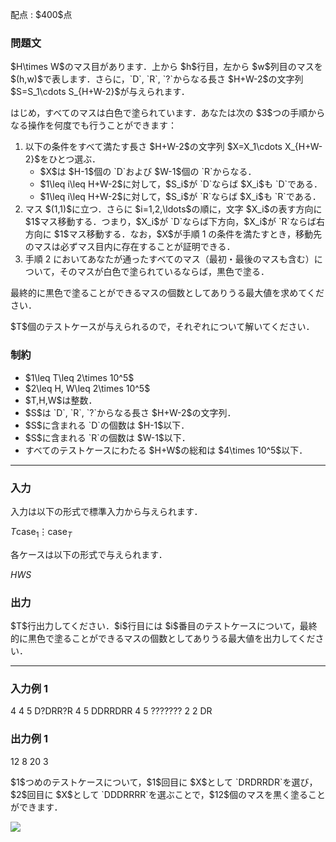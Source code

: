 
<div>

<span>

<span>

<p>
配点 : $400$点
</p>

<div>

<section>

### **問題文**

<p>
$H\times W$のマス目があります．上から $h$行目，左から $w$列目のマスを $(h,w)$で表します．さらに，`D`, `R`, `?`からなる長さ $H+W-2$の文字列 $S=S_1\cdots S_{H+W-2}$が与えられます．
</p>

<p>
はじめ，すべてのマスは白色で塗られています．あなたは次の $3$つの手順からなる操作を何度でも行うことができます：
</p>

<ol>

<li>
以下の条件をすべて満たす長さ $H+W-2$の文字列 $X=X_1\cdots X_{H+W-2}$をひとつ選ぶ．
<ul>

<li>
$X$は $H-1$個の `D`および $W-1$個の `R`からなる．
</li>

<li>
$1\leq i\leq H+W-2$に対して，$S_i$が `D`ならば $X_i$も `D`である．
</li>

<li>
$1\leq i\leq H+W-2$に対して，$S_i$が `R`ならば $X_i$も `R`である．
</li>

</ul>

</li>

<li>
マス $(1,1)$に立つ．さらに $i=1,2,\ldots$の順に，文字 $X_i$の表す方向に $1$マス移動する．つまり，$X_i$が `D`ならば下方向，$X_i$が `R`ならば右方向に $1$マス移動する．なお，$X$が手順 1 の条件を満たすとき，移動先のマスは必ずマス目内に存在することが証明できる．
</li>

<li>
手順 2 においてあなたが通ったすべてのマス（最初・最後のマスも含む）について，そのマスが白色で塗られているならば，黒色で塗る．
</li>

</ol>

<p>
最終的に黒色で塗ることができるマスの個数としてありうる最大値を求めてください．
</p>

<p>
$T$個のテストケースが与えられるので，それぞれについて解いてください．
</p>

</section>

</div>

<div>

<section>

### **制約**

<ul>

<li>
$1\leq T\leq 2\times 10^5$
</li>

<li>
$2\leq H, W\leq 2\times 10^5$
</li>

<li>
$T,H,W$は整数．
</li>

<li>
$S$は `D`, `R`, `?`からなる長さ $H+W-2$の文字列．
</li>

<li>
$S$に含まれる `D`の個数は $H-1$以下．
</li>

<li>
$S$に含まれる `R`の個数は $W-1$以下．
</li>

<li>
すべてのテストケースにわたる $H+W$の総和は $4\times 10^5$以下．
</li>

</ul>

</section>

</div>

---

<div>

<div>

<section>

### **入力**

<p>
入力は以下の形式で標準入力から与えられます．
</p>

<div>

$T$$\text{case}_1$$\vdots$$\text{case}_T$
</div>

<p>
各ケースは以下の形式で与えられます．
</p>

<div>

$H$$W$$S$
</div>

</section>

</div>

<div>

<section>

### **出力**

<p>
$T$行出力してください．$i$行目には $i$番目のテストケースについて，最終的に黒色で塗ることができるマスの個数としてありうる最大値を出力してください．
</p>

</section>

</div>

</div>

---

<div>

<section>

### **入力例 1**

<div>

4
4 5
D?DRR?R
4 5
DDRRDRR
4 5
???????
2 2
DR

</div>

</section>

</div>

<div>

<section>

### **出力例 1**

<div>

12
8
20
3

</div>

<p>
$1$つめのテストケースについて，$1$回目に $X$として `DRDRRDR`を選び，$2$回目に $X$として `DDDRRRR`を選ぶことで，$12$個のマスを黒く塗ることができます．
</p>

<p>

<img src="https://img.atcoder.jp/arc197/fe14a42d236585f23bf6e59480bb45ac.png">

</img>

</p>

</section>

</div>

</span>

</span>

</div>
